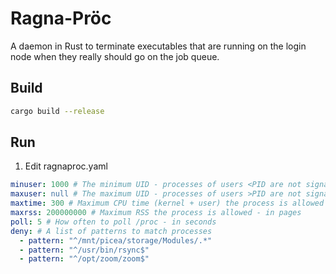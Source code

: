 # Ragna-Pröc

A daemon in Rust to terminate executables that are running on the login node
when they really should go on the job queue.

## Build

```bash
cargo build --release 
```

## Run

1) Edit ragnaproc.yaml

```yaml
minuser: 1000 # The minimum UID - processes of users <PID are not signalled
maxuser: null # The maximum UID - processes of users >PID are not signalled
maxtime: 300 # Maximum CPU time (kernel + user) the process is allowed as a grace period - in seconds
maxrss: 200000000 # Maximum RSS the process is allowed - in pages
poll: 5 # How often to poll /proc - in seconds
deny: # A list of patterns to match processes
  - pattern: "^/mnt/picea/storage/Modules/.*"
  - pattern: "^/usr/bin/rsync$"
  - pattern: "^/opt/zoom/zoom$"
```